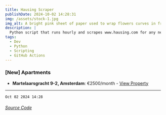 ```yaml
---
title: Hausing Scraper
publishDate: 2024-10-02 14:28:31
img: /assets/stock-1.jpg
img_alt: A bright pink sheet of paper used to wrap flowers curves in front of rich blue background
description: |
  Python script that runs hourly and scrapes www.hausing.com for any new properties.
tags:
  - Dev
  - Python
  - Scripting
  - GitHub Actions
---
```


### [New] Apartments
- **Martelaarsgracht 9-2, Amsterdam**: €2500/month - [View Property](https://www.hausing.com/properties-for-rent-amsterdam/martelaarsgracht-9-2-amsterdam)
---
`Oct 02 2024 14:28`
###### [Source Code](https://github.com/celestegambardella/hausing-scraper)
